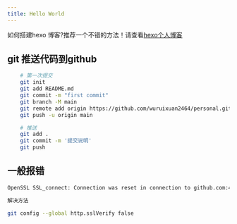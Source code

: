 ```yaml
---
title: Hello World
---
```

如何搭建hexo 博客?推荐一个不错的方法！请查看[hexo个人博客](https://www.cnblogs.com/visugar/p/6821777.html)

## git 推送代码到github

```bash
    # 第一次提交
    git init
    git add README.md
    git commit -m "first commit"
    git branch -M main
    git remote add origin https://github.com/wuruixuan2464/personal.git
    git push -u origin main

    # 推送
    git add .
    git commit -m '提交说明'
    git push
```

## 一般报错

```bash
OpenSSL SSL_connect: Connection was reset in connection to github.com:443

解决方法

git config --global http.sslVerify false
```
